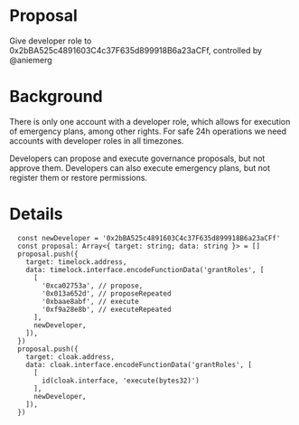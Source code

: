 # Proposal
Give developer role to 0x2bBA525c4891603C4c37F635d899918B6a23aCFf, controlled by @aniemerg

# Background
There is only one account with a developer role, which allows for execution of emergency plans, among other rights. For safe 24h operations we need accounts with developer roles in all timezones.

Developers can propose and execute governance proposals, but not approve them. Developers can also execute emergency plans, but not register them or restore permissions.

# Details

```
  const newDeveloper = '0x2bBA525c4891603C4c37F635d899918B6a23aCFf'
  const proposal: Array<{ target: string; data: string }> = []
  proposal.push({
    target: timelock.address,
    data: timelock.interface.encodeFunctionData('grantRoles', [
      [
        '0xca02753a', // propose,
        '0x013a652d', // proposeRepeated
        '0xbaae8abf', // execute
        '0xf9a28e8b', // executeRepeated
      ],
      newDeveloper,
    ]),
  })
  proposal.push({
    target: cloak.address,
    data: cloak.interface.encodeFunctionData('grantRoles', [
      [
        id(cloak.interface, 'execute(bytes32)')
      ],
      newDeveloper,
    ]),
  })
```